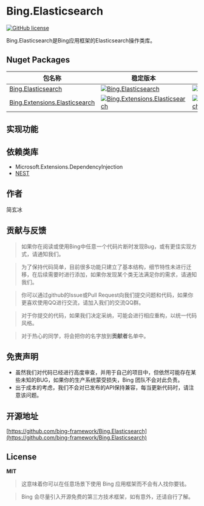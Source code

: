 # Bing.Elasticsearch
[![GitHub license](https://img.shields.io/badge/license-MIT-blue.svg)](https://mit-license.org/)

Bing.Elasticsearch是Bing应用框架的Elasticsearch操作类库。

## Nuget Packages
|包名称|稳定版本|预览版本|下载数|
|----|----|----|----|
|[Bing.Elasticsearch](https://www.nuget.org/packages/Bing.Elasticsearch/)|[![Bing.Elasticsearch](https://img.shields.io/nuget/v/Bing.Elasticsearch.svg)](https://www.nuget.org/packages/Bing.Elasticsearch/)|[![Bing.Elasticsearch](https://img.shields.io/nuget/vpre/Bing.Elasticsearch.svg)](https://www.nuget.org/packages/Bing.Elasticsearch/)|[![Bing.Elasticsearch](https://img.shields.io/nuget/dt/Bing.Elasticsearch.svg)](https://www.nuget.org/packages/Bing.Elasticsearch/)|
|[Bing.Extensions.Elasticsearch](https://www.nuget.org/packages/Bing.Extensions.Elasticsearch/)|[![Bing.Extensions.Elasticsearch](https://img.shields.io/nuget/v/Bing.Extensions.Elasticsearch.svg)](https://www.nuget.org/packages/Bing.Extensions.Elasticsearch/)|[![Bing.Extensions.Elasticsearch](https://img.shields.io/nuget/vpre/Bing.Extensions.Elasticsearch.svg)](https://www.nuget.org/packages/Bing.Extensions.Elasticsearch/)|[![Bing.Extensions.Elasticsearch](https://img.shields.io/nuget/dt/Bing.Extensions.Elasticsearch.svg)](https://www.nuget.org/packages/Bing.Extensions.Elasticsearch/)|

## 实现功能

## 依赖类库
- Microsoft.Extensions.DependencyInjection
- [NEST](https://github.com/elastic/elasticsearch-net)

## 作者

简玄冰

## 贡献与反馈

> 如果你在阅读或使用Bing中任意一个代码片断时发现Bug，或有更佳实现方式，请通知我们。

> 为了保持代码简单，目前很多功能只建立了基本结构，细节特性未进行迁移，在后续需要时进行添加，如果你发现某个类无法满足你的需求，请通知我们。

> 你可以通过github的Issue或Pull Request向我们提交问题和代码，如果你更喜欢使用QQ进行交流，请加入我们的交流QQ群。

> 对于你提交的代码，如果我们决定采纳，可能会进行相应重构，以统一代码风格。

> 对于热心的同学，将会把你的名字放到**贡献者**名单中。

## 免责声明
- 虽然我们对代码已经进行高度审查，并用于自己的项目中，但依然可能存在某些未知的BUG，如果你的生产系统蒙受损失，Bing 团队不会对此负责。
- 出于成本的考虑，我们不会对已发布的API保持兼容，每当更新代码时，请注意该问题。

## 开源地址
[https://github.com/bing-framework/Bing.Elasticsearch](https://github.com/bing-framework/Bing.Elasticsearch)

## License

**MIT**

> 这意味着你可以在任意场景下使用 Bing 应用框架而不会有人找你要钱。

> Bing 会尽量引入开源免费的第三方技术框架，如有意外，还请自行了解。
